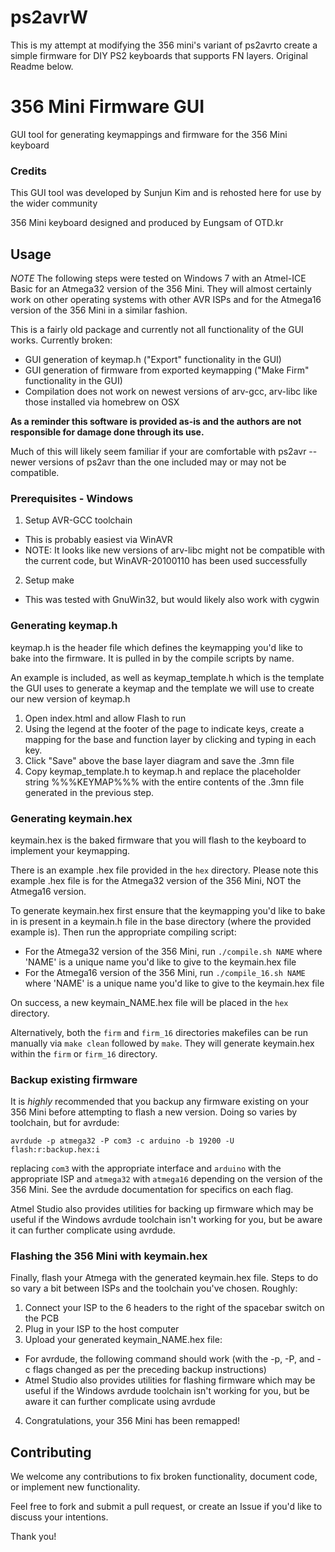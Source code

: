 # ps2avrW

This is my attempt at modifying the 356 mini's variant of ps2avrto create a simple firmware for DIY PS2 keyboards that supports FN layers. Original Readme below.



# 356 Mini Firmware GUI

GUI tool for generating keymappings and firmware for the 356 Mini keyboard

### Credits

This GUI tool was developed by Sunjun Kim and is rehosted here for use by the wider community

356 Mini keyboard designed and produced by Eungsam of OTD.kr


## Usage

*NOTE* The following steps were tested on Windows 7 with an Atmel-ICE Basic for an Atmega32 version of the 356 Mini.
They will almost certainly work on other operating systems with other AVR ISPs and for the Atmega16 version of the 356 Mini in a similar fashion.

This is a fairly old package and currently not all functionality of the GUI works. Currently broken:

* GUI generation of keymap.h ("Export" functionality in the GUI)
* GUI generation of firmware from exported keymapping ("Make Firm" functionality in the GUI)
* Compilation does not work on newest versions of arv-gcc, arv-libc like those installed via homebrew on OSX

**As a reminder this software is provided as-is and the authors are not responsible for damage done through its use.**

Much of this will likely seem familiar if your are comfortable with ps2avr -- newer versions of ps2avr than the one included may or may not be compatible.


### Prerequisites - Windows

1. Setup AVR-GCC toolchain
  * This is probably easiest via WinAVR
  * NOTE: It looks like new versions of arv-libc might not be compatible with the current code, but WinAVR-20100110 has been used successfully
2. Setup make
  * This was tested with GnuWin32, but would likely also work with cygwin


### Generating keymap.h

keymap.h is the header file which defines the keymapping you'd like to bake into the firmware. It is pulled in by the compile scripts by name.

An example is included, as well as keymap_template.h which is the template the GUI uses to generate
a keymap and the template we will use to create our new version of keymap.h

1. Open index.html and allow Flash to run
2. Using the legend at the footer of the page to indicate keys, create a mapping for the base and function layer by clicking and typing in each key.
3. Click "Save" above the base layer diagram and save the .3mn file
4. Copy keymap_template.h to keymap.h and replace the placeholder string %%%KEYMAP%%% with the entire contents of the .3mn file generated in the previous step.


### Generating keymain.hex

keymain.hex is the baked firmware that you will flash to the keyboard to implement your keymapping.

There is an example .hex file provided in the `hex` directory. Please note this example .hex file is for the Atmega32 version of the 356 Mini, NOT the Atmega16 version.

To generate keymain.hex first ensure that the keymapping you'd like to bake in is present in a keymain.h file in the base directory (where the provided example is).
Then run the appropriate compiling script:

* For the Atmega32 version of the 356 Mini, run `./compile.sh NAME` where 'NAME' is a unique name you'd like to give to the keymain.hex file
* For the Atmega16 version of the 356 Mini, run `./compile_16.sh NAME` where 'NAME' is a unique name you'd like to give to the keymain.hex file

On success, a new keymain_NAME.hex file will be placed in the `hex` directory.

Alternatively, both the `firm` and `firm_16` directories makefiles can be run manually via `make clean` followed by `make`. They will generate keymain.hex within the `firm` or `firm_16` directory.


### Backup existing firmware

It is *highly* recommended that you backup any firmware existing on your 356 Mini before attempting to flash a new version. Doing so varies by toolchain, but for avrdude:

`avrdude -p atmega32 -P com3 -c arduino -b 19200 -U flash:r:backup.hex:i`

replacing `com3` with the appropriate interface and `arduino` with the appropriate ISP and `atmega32` with `atmega16` depending on the version of the 356 Mini. See the avrdude documentation for specifics on each flag.

Atmel Studio also provides utilities for backing up firmware which may be useful if the Windows avrdude toolchain isn't working for you, but be aware it can further complicate using avrdude.


### Flashing the 356 Mini with keymain.hex

Finally, flash your Atmega with the generated keymain.hex file. Steps to do so vary a bit between ISPs and the toolchain you've chosen. Roughly:

1. Connect your ISP to the 6 headers to the right of the spacebar switch on the PCB
2. Plug in your ISP to the host computer
3. Upload your generated keymain_NAME.hex file:
  * For avrdude, the following command should work (with the -p, -P, and -c flags changed as per the preceding backup instructions)
  * Atmel Studio also provides utilities for flashing firmware which may be useful if the Windows avrdude toolchain isn't working for you, but be aware it can further complicate using avrdude
4. Congratulations, your 356 Mini has been remapped!


## Contributing

We welcome any contributions to fix broken functionality, document code, or implement new functionality.

Feel free to fork and submit a pull request, or create an Issue if you'd like to discuss your intentions.

Thank you!

